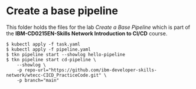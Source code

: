 # Create a base pipeline

This folder holds the files for the lab _Create a Base Pipeline_ which is part of the **IBM-CD0215EN-Skills Network Introduction to CI/CD** course.

```
$ kubectl apply -f task.yaml
$ kubectl apply -f pipeline.yaml
$ tkn pipeline start --showlog hello-pipeline
$ tkn pipeline start cd-pipeline \
    --showlog \
    -p repo-url="https://github.com/ibm-developer-skills-network/wtecc-CICD_PracticeCode.git" \
    -p branch="main"
```
